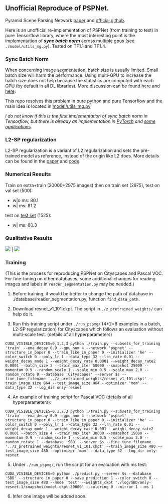 ## Unofficial Reproduce of PSPNet.

Pyramid Scene Parsing Network [paper](https://arxiv.org/abs/1612.01105) and [official github](https://github.com/hszhao/PSPNet).

Here is an unofficial re-implementation of PSPNet (from training to test) in pure Tensorflow library, where the most interesting point is the implementation of ***sync batch norm*** across multiple gpus (see `./model/utils_mg.py`). Tested on TF1.1 and TF1.4.

### Sync Batch Norm
When concerning image segmentation, batch size is usually limited. Small batch size will harm the performance. Using multi-GPU to increase the batch size does not help because the statistics are computed with each GPU (by default in all DL libraries). More discussion can be found [here](https://github.com/tensorflow/tensorflow/issues/7439) and [here](https://github.com/torch/nn/issues/1071).

This repo resolves this problem in pure python and pure Tensorflow and the main idea is located in [model/utils_mg.py](https://github.com/holyseven/PSPNet-TF-Reproduce/blob/master/model/utils_mg.py)

_I do not know if this is the first implementation of sync batch norm in Tensorflow, but there is already an implementation in [PyTorch](http://hangzh.com/PyTorch-Encoding/syncbn.html) and [some applications](https://github.com/CSAILVision/semantic-segmentation-pytorch)._

### L2-SP regularization
L2-SP regularization is a variant of L2 regularization and sets the pre-trained model as reference, instead of the origin like L2 does. More details can be found in the [paper](https://arxiv.org/abs/1802.01483) and [code](https://github.com/holyseven/TransferLearningClassification).

### Numerical Results

Train on extra+train (20000+2975 images) then on train set (2975), test on val set (500):

- w|o ms: 80.1
- w|  ms: 81.2

test on [test set](https://www.cityscapes-dataset.com/method-details/?submissionID=1148) (1525):
- w| ms: 80.3

### Qualitative Results

![](https://github.com/holyseven/PSPNet-TF-Reproduce/blob/master/results_examples/berlin_000000_000019_leftImg8bit.png)  |  ![](https://github.com/holyseven/PSPNet-TF-Reproduce/blob/master/results_examples/berlin_000000_000019_30k-extra-wd1-0_coloring.png)

### Training

(This is the process for reproducing PSPNet on Cityscapes and Pascal VOC. For fine-tuning on other databases, some additional changes for reading images and labels in `reader_segmentation.py` may be needed.)

1. Before training, it would be better to change the path of database in ./database/reader_segmentation.py, function `find_data_path`.

2. Download resnet_v1_101.ckpt. The script in `./z_pretrained_weights/` can help do it.

3. Run this training script under `./run_pspmg/` (4*2=8 examples in a batch, L2-SP regularization) for Cityscapes which follows an evaluation without multi-scale test. (details of all hyperparameters)

`CUDA_VISIBLE_DEVICES=0,1,2,3 python ./train.py --subsets_for_training 'train' --ema_decay 0.9 --gpu_num 4 --network 'pspnet' --structure_in_paper 0 --train_like_in_paper 0 --initializer 'he' --color_switch 0 --poly_lr 1 --data_type 32 --lrn_rate 0.01 --weight_decay_mode 1 --weight_decay_rate 0.0001 --weight_decay_rate2 0.0001 --batch_size 2 --train_max_iter 50000 --snapshot 25000 --momentum 0.9 --random_scale 1 --scale_min 0.5 --scale_max 2.0 --random_rotate 0 --database 'Cityscapes' --server $s --fine_tune_filename '../z_pretrained_weights/resnet_v1_101.ckpt' --train_image_size 864 --test_image_size 864 --optimizer 'mom' --data_type 32 --log_dir only-resnet`

4. An example of training script for Pascal VOC (details of all hyperparameters):

`CUDA_VISIBLE_DEVICES=0,1,2,3 python ./train.py --subsets_for_training 'train' --ema_decay 0.9 --gpu_num 4 --network 'pspnet' --structure_in_paper 0 --train_like_in_paper 0 --initializer 'he' --color_switch 0 --poly_lr 1 --data_type 32 --lrn_rate 0.01 --weight_decay_mode 1 --weight_decay_rate 0.001 --weight_decay_rate2 0.0001 --batch_size 4 --train_max_iter 30000 --snapshot 15000 --momentum 0.9 --random_scale 1 --scale_min 0.5 --scale_max 2.0 --random_rotate 1 --database 'SBD' --server $s --fine_tune_filename '../z_pretrained_weights/resnet_v1_101.ckpt' --train_image_size 480 --test_image_size 480 --optimizer 'mom' --data_type 32 --log_dir only-resnet`

5. Under `./run_pspmg/`, run the script for an evaluation with ms test:

`CUDA_VISIBLE_DEVICES=0 python ./predict.py --server $s --database 'SBD' --structure_in_paper 0 --save_prediction 1 --color_switch 0 --test_image_size 480 --mode 'test' --weights_ckpt './log/SBD/only-resnet-1/snapshot/model.ckpt-30000' --coloring 0 --mirror 1 --ms 1`

6. Infer one image will be added soon.